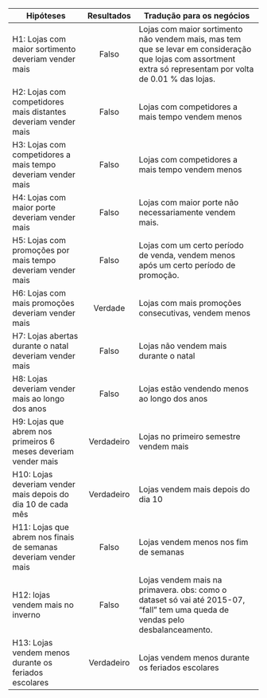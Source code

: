 | **Hipóteses** | **Resultados** | **Tradução para os negócios** |
|-------------|:-------:|-------   |
| H1: Lojas com maior sortimento deveriam vender mais | Falso | Lojas com maior sortimento não vendem mais, mas tem que se levar em consideração que lojas com assortment extra só representam por volta de 0.01 % das lojas.|
| H2: Lojas com competidores mais distantes deveriam vender mais | Falso | Lojas com competidores a mais tempo vendem menos|
| H3: Lojas com competidores a mais tempo deveriam vender mais | Falso | Lojas com competidores a mais tempo vendem menos |
| H4: Lojas com maior porte deveriam vender mais  | Falso |Lojas com maior porte não necessariamente vendem mais.|
| H5: Lojas com promoções por mais tempo deveriam vender mais | Falso | Lojas com um certo período de venda, vendem menos após um certo período de promoção. |
| H6: Lojas com mais promoções deveriam vender mais | Verdade | Lojas com mais promoções consecutivas, vendem menos |
| H7: Lojas abertas durante o natal deveriam vender mais | Falso | Lojas não vendem mais durante o natal|
| H8: Lojas deveriam vender mais ao longo dos anos | Falso | Lojas estão vendendo menos ao longo dos anos |
| H9: Lojas que abrem nos primeiros 6 meses deveriam vender mais | Verdadeiro | Lojas no primeiro semestre vendem mais |
| H10: Lojas deveriam vender mais depois do dia 10 de cada mês | Verdadeiro | Lojas vendem mais depois do dia 10 |
| H11: Lojas que abrem nos finais de semanas deveriam vender mais | Falso | Lojas vendem menos nos fim de semanas |
| H12: lojas vendem mais no inverno | Falso | Lojas vendem mais na primavera. obs: como o dataset só vai até 2015-07, “fall” tem uma queda de vendas pelo desbalanceamento. |
| H13: Lojas vendem menos durante os feriados escolares  |  Verdadeiro | Lojas vendem menos durante os feriados escolares  |